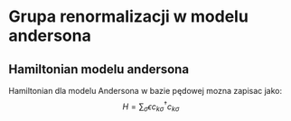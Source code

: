 # Grupa renormalizacji w modelu andersona

## Hamiltonian modelu andersona

Hamiltonian dla modelu Andersona w bazie pędowej mozna zapisac jako:
$$H=\sum_{\sigma}\epsilon c^{\dagger}_{k\sigma}c_{k\sigma}$$
